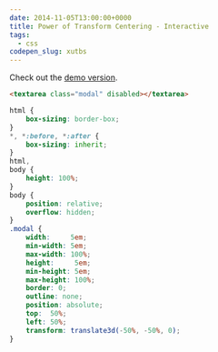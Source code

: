 ```yaml
---
date: 2014-11-05T13:00:00+0000
title: Power of Transform Centering - Interactive
tags:
  - css
codepen_slug: xutbs
---
```


<c-codepen slug="{{ codepen_slug }}" height="500px"></c-codepen>

Check out the [demo version](/pen/transform-centering/).

```html
<textarea class="modal" disabled></textarea>
```

```scss
html {
    box-sizing: border-box;
}
*, *:before, *:after {
    box-sizing: inherit;
}
html,
body {
    height: 100%;
}
body {
    position: relative;
    overflow: hidden;
}
.modal {
    width:     5em;
    min-width: 5em;
    max-width: 100%;
    height:     5em;
    min-height: 5em;
    max-height: 100%;
    border: 0;
    outline: none;
    position: absolute;
    top:  50%;
    left: 50%;
    transform: translate3d(-50%, -50%, 0);
}

```

